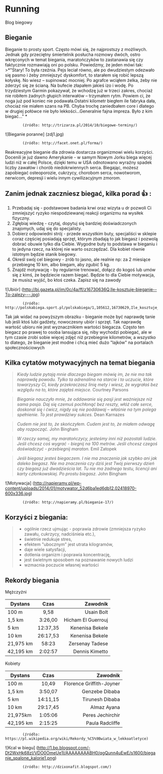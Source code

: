 # Running
Blog biegowy

## Bieganie 
Bieganie to prosty sport. Często mówi się, że najprostszy z możliwych. Jednak gdy przeciętny śmiertelnik posłucha rozmowy dwóch, ostro wkręconych w temat biegania, maratończyków to zastanawia się czy faktycznie rozmawiają oni po polsku. Powiedzmy, że jeden mówi tak: >*"Stary! To była rzeźnia. Pejs leciał równo, ale po dwudziestym odezwało się pasmo i żeby zmniejszyć dyskomfort, to starałem się robić lepszą kołyskę. No wiesz – supinować mocniej. Po agrafce wciąłem żelka, żeby nie zderzyć się ze ścianą. Na bufecie złapałem jakieś izo i wodę. Po trzydziestym Garmin pokazywał, że wchodzę już w trzeci zakres, chociaż nie robiłem żadnych głupich interwałów – trzymałem rytm. Powiem ci, że noga już pod koniec nie podawała.Ostatni kilometr biegłem ile fabryka dała, chociaż nie miałem szans na PB. Chyba trochę zaniedbałem core i dlatego w drugiej połówce nie było lekkości…Generalnie fajna impreza. Było z kim biegać…" *

            (źródło: http://trizarza.pl/2014/10/biegowe-terminy/)

![Bieganie poranne] (zdj1.jpg)

            (źródło: http://facet.onet.pl/forma/)
        
Reakreacyjne bieganie dla zdrowia dostarcza organizmowi wielu korzyści. Docenili je już dawno Amerykanie - w samym Nowym Jorku biega więcej ludzi niż w całej Polsce, dzięki temu w USA odnotowano wyraźny spadek liczby zawałów i chorób niedokrwiennych serca. Biegając, możesz zapobiegać osteoporozie, cukrzycy, chorobom serca, nowotworom, nerwicom, depresji i wielu innym cywilizacyjnym zmorom.


## Zanim jednak zaczniesz biegać, kilka porad :thumbsup: :

1. Przebadaj się - podstawowe badania krwi oraz wizyta u dr pozwoli Ci zmniejszyć ryzyko niespodziewanej reakcji organizmu na wysiłek fizyczny.
2. Zgłębiaj wiedzę - czytaj, dopytuj się bardziej doświadczonych znajomych, udaj się do specjalisty.
3. Dobierz odpowiedni strój - przede wszystkim buty, specjaliści w sklepie coraz częściej posiadają sprzęt, którym zbadają to jak biegasz i pozwolą dobrać obuwie tylko dla Ciebie. Wygodne buty to podstawa w bieganiu i to jedyna rzecz, na której nie warto oszczędzać. Dla kobiet równie istotnym będzie stanik biegowy.
4. Określ swój cel biegowy - zrób to jasno, ale realnie np: za 2 miesiące przebiegnę 10 km, albo biegam, aby zgubić 5 kg.
5. Znajdź motywację - by regularnie trenować, dołącz do kogoś lub umów się z kimś, że będziecie razem biegać. Będzie to dla Ciebie motywacja, że musisz wyjść, bo ktoś czeka. Zapisz się na zawody


![Ubiór] (http://bi.gazeta.pl/im/0c/4a/ff/z16730636Q,Ile-kosztuje-bieganie--To-zalezy---.jpg)

            (źródło: http://polskabiega.sport.pl/polskabiega/1,105612,16730629,Ile_kosztuje_bieganie_.html)
        
Tak jak widać na powyższym obrazku - bieganie może być naprawdę tanie lub jeśli ktoś lubi gadżety, nowoczesny ubiór i sprzęt. Tak naprawdę wartość ubioru nie jest wyznacznikiem wartości biegacza. Często ten biegacz po prawej to osoba lansująca się, niby wychodzi pobiegać, ale w tym czasie zrobi sobie więcej zdjęć niż przebiegnie kilometrów, a wszystko to dlatego, że bieganie jest modne i chcą mieć dużo "lajków" na portalach społecznościowych

## Kilka cytatów motywacyjnych na temat biegania

>*Kiedy ludzie pytają mnie dlaczego biegam mówię im, że nie ma tak naprawdę powodu. Tylko ta adrenalina na starcie i to uczucie, które towarzyszy Ci, kiedy przekraczasz linię mety i wiesz, że wygrałaś bez względu na to, które zajęłaś miejsce.* Courtney Parsons

>*Bieganie nauczyło mnie, że oddawanie się pasji jest ważniejsze niż sama pasja. Daj się czemuś pochłonąć bez reszty, włóż całe serce, doskonal się i ćwicz, nigdy się nie poddawaj – właśnie na tym polega spełnienie. To jest prawdziwy sukces.* Dean Karnazes

>*Cudem nie jest to, że skończyłem. Cudem jest to, że miałem odwagę aby rozpocząć.* John Bingham

>*W rzeczy samej, my maratończycy, jesteśmy inni niż pozostali ludzie. Jeśli chcesz coś wygrać - biegnij na 100 metrów. Jeśli chcesz czegoś doświadczyć - przebiegnij maraton.* Emil Zatopek

>*Jeśli biegasz jesteś biegaczem. I nie ma znaczenia jak szybko ani jak daleko biegasz. Nie ma znaczenia czy dziś jest Twój pierwszy dzień czy biegasz już dwadzieścia lat. Tu nie ma żadnego testu, licencji ani karty członkowskiej. Po prostu biegasz.* John Bingham
                
                                                                              


![Motywacja] (http://napieramy.pl/wp-content/uploads/2014/01/motywator_52d6ba1ed6db12.02418970-600x336.jpg)

            (źródło: http://napieramy.pl/bieganie-17/)


## **Korzyści z biegania:** 

>* ogólnie rzecz ujmując - poprawia zdrowie (zmniejsza ryzyko zawału, cukrzycy, nadciśnieia etc.),
>* świetnie redukuje stres,
>* efektem "ubocznym" jest utrata kilogramów,
>* daje wiele satysfacji,
>* dotlenia organizm i poprawia koncentrację,
>* jest świetnym sposobem na poznawanie nowych ludzi
>* wzmacnia poczucie własnej wartości



## Rekordy biegania

Mężczyźni

| Dystans       | Czas          | Zawodnik    |
| ------------- |:-------------:| --------:|
| 100 m         | 9,58          |Usain Bolt|
| 1,5 km        | 3:26,00       |Hicham El Guerrouj|
| 5 km          | 12:37,35      |Kenenisa Bekele  | 
| 10 km       	| 26:17,53      |Kenenisa Bekele
| 21,975 km     | 58:23         |Zersenay Tadese|
| 42,195 km     | 2:02:57       |Dennis Kimetto   |

Kobiety

| Dystans       | Czas          | Zawodnik     |
| ------------- |:-------------:| --------:|
| 100 m         | 10,49         |Florence Griffith-Joyner|
| 1,5 km        | 3:50,07       |Genzebe Dibaba|
| 5 km          | 14:11,15      | Tirunesh Dibaba| 
| 10 km       	| 29:17,45      | Almaz Ayana|
| 21,975km      | 1:05:06       |Peres Jechirchir|
| 42,195 km     | 2:15:25        | Paula Radcliffe|



            (źródło: https://pl.wikipedia.org/wiki/Rekordy_%C5%9Bwiata_w_lekkoatletyce)

![Kcal w biegu] (http://1.bp.blogspot.com/-Dt2WxHk68zI/VDO0OmeUe1I/AAAAAAAABH0/qgQunn4uEwE/s1600/bieganie_spalone_kalorie1.png)

            (źródło: http://dzixonafit.blogspot.com/)
